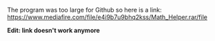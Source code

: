 The program was too large for Github so here is a link:
https://www.mediafire.com/file/e4i9b7u9bhq2kss/Math_Helper.rar/file

**Edit: link doesn't work anymore**
